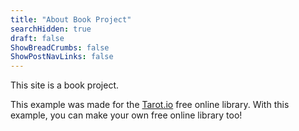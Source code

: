 ```yaml
---
title: "About Book Project"
searchHidden: true
draft: false
ShowBreadCrumbs: false
ShowPostNavLinks: false
---
```


This site is a book project.

This example was made for the [Tarot.io](https://www.tarot.io/) free online library. With this example, you can make your own free online library too!
